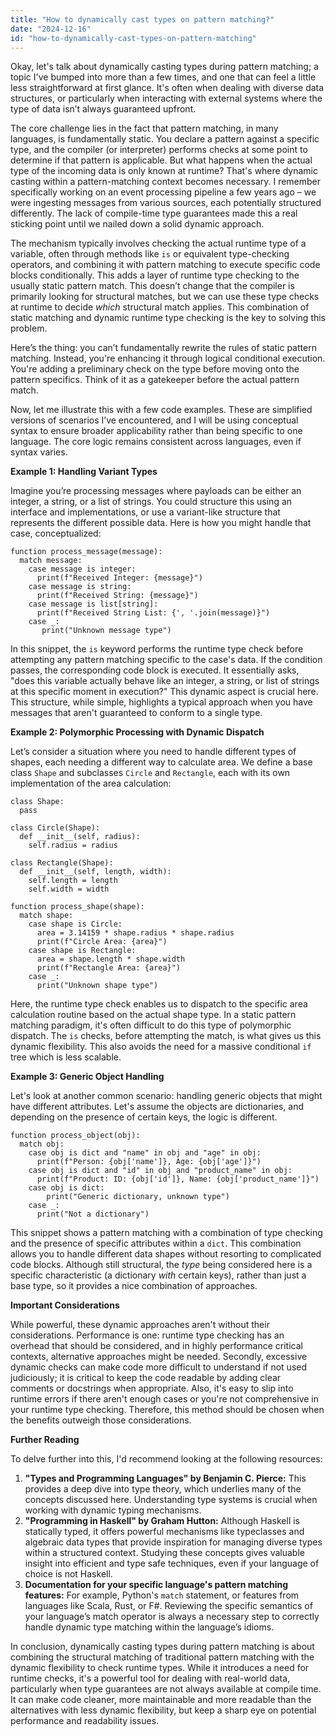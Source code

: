 ```yaml
---
title: "How to dynamically cast types on pattern matching?"
date: "2024-12-16"
id: "how-to-dynamically-cast-types-on-pattern-matching"
---
```


Okay, let's talk about dynamically casting types during pattern matching; a topic I've bumped into more than a few times, and one that can feel a little less straightforward at first glance. It's often when dealing with diverse data structures, or particularly when interacting with external systems where the type of data isn’t always guaranteed upfront.

The core challenge lies in the fact that pattern matching, in many languages, is fundamentally static. You declare a pattern against a specific type, and the compiler (or interpreter) performs checks at some point to determine if that pattern is applicable. But what happens when the actual type of the incoming data is only known at runtime? That's where dynamic casting within a pattern-matching context becomes necessary. I remember specifically working on an event processing pipeline a few years ago – we were ingesting messages from various sources, each potentially structured differently. The lack of compile-time type guarantees made this a real sticking point until we nailed down a solid dynamic approach.

The mechanism typically involves checking the actual runtime type of a variable, often through methods like `is` or equivalent type-checking operators, and combining it with pattern matching to execute specific code blocks conditionally. This adds a layer of runtime type checking to the usually static pattern match. This doesn’t change that the compiler is primarily looking for structural matches, but we can use these type checks at runtime to decide *which* structural match applies. This combination of static matching and dynamic runtime type checking is the key to solving this problem.

Here’s the thing: you can’t fundamentally rewrite the rules of static pattern matching. Instead, you're enhancing it through logical conditional execution. You're adding a preliminary check on the type before moving onto the pattern specifics. Think of it as a gatekeeper before the actual pattern match.

Now, let me illustrate this with a few code examples. These are simplified versions of scenarios I’ve encountered, and I will be using conceptual syntax to ensure broader applicability rather than being specific to one language. The core logic remains consistent across languages, even if syntax varies.

**Example 1: Handling Variant Types**

Imagine you’re processing messages where payloads can be either an integer, a string, or a list of strings. You could structure this using an interface and implementations, or use a variant-like structure that represents the different possible data. Here is how you might handle that case, conceptualized:

```
function process_message(message):
  match message:
    case message is integer:
      print(f"Received Integer: {message}")
    case message is string:
      print(f"Received String: {message}")
    case message is list[string]:
      print(f"Received String List: {', '.join(message)}")
    case _:
       print("Unknown message type")
```

In this snippet, the `is` keyword performs the runtime type check before attempting any pattern matching specific to the case's data. If the condition passes, the corresponding code block is executed. It essentially asks, "does this variable actually behave like an integer, a string, or list of strings at this specific moment in execution?" This dynamic aspect is crucial here. This structure, while simple, highlights a typical approach when you have messages that aren't guaranteed to conform to a single type.

**Example 2: Polymorphic Processing with Dynamic Dispatch**

Let’s consider a situation where you need to handle different types of shapes, each needing a different way to calculate area. We define a base class `Shape` and subclasses `Circle` and `Rectangle`, each with its own implementation of the area calculation:

```
class Shape:
  pass

class Circle(Shape):
  def __init__(self, radius):
    self.radius = radius

class Rectangle(Shape):
  def __init__(self, length, width):
    self.length = length
    self.width = width

function process_shape(shape):
  match shape:
    case shape is Circle:
      area = 3.14159 * shape.radius * shape.radius
      print(f"Circle Area: {area}")
    case shape is Rectangle:
      area = shape.length * shape.width
      print(f"Rectangle Area: {area}")
    case _:
      print("Unknown shape type")
```

Here, the runtime type check enables us to dispatch to the specific area calculation routine based on the actual shape type. In a static pattern matching paradigm, it's often difficult to do this type of polymorphic dispatch. The `is` checks, before attempting the match, is what gives us this dynamic flexibility. This also avoids the need for a massive conditional `if` tree which is less scalable.

**Example 3: Generic Object Handling**

Let's look at another common scenario: handling generic objects that might have different attributes. Let's assume the objects are dictionaries, and depending on the presence of certain keys, the logic is different.

```
function process_object(obj):
  match obj:
    case obj is dict and "name" in obj and "age" in obj:
      print(f"Person: {obj['name']}, Age: {obj['age']}")
    case obj is dict and "id" in obj and "product_name" in obj:
      print(f"Product: ID: {obj['id']}, Name: {obj['product_name']}")
    case obj is dict:
        print("Generic dictionary, unknown type")
    case _:
      print("Not a dictionary")
```

This snippet shows a pattern matching with a combination of type checking and the presence of specific attributes within a `dict`. This combination allows you to handle different data shapes without resorting to complicated code blocks. Although still structural, the *type* being considered here is a specific characteristic (a dictionary *with* certain keys), rather than just a base type, so it provides a nice combination of approaches.

**Important Considerations**

While powerful, these dynamic approaches aren't without their considerations. Performance is one: runtime type checking has an overhead that should be considered, and in highly performance critical contexts, alternative approaches might be needed. Secondly, excessive dynamic checks can make code more difficult to understand if not used judiciously; it is critical to keep the code readable by adding clear comments or docstrings when appropriate. Also, it's easy to slip into runtime errors if there aren't enough cases or you're not comprehensive in your runtime type checking. Therefore, this method should be chosen when the benefits outweigh those considerations.

**Further Reading**

To delve further into this, I'd recommend looking at the following resources:

1.  **"Types and Programming Languages" by Benjamin C. Pierce:** This provides a deep dive into type theory, which underlies many of the concepts discussed here. Understanding type systems is crucial when working with dynamic typing mechanisms.
2.  **"Programming in Haskell" by Graham Hutton:** Although Haskell is statically typed, it offers powerful mechanisms like typeclasses and algebraic data types that provide inspiration for managing diverse types within a structured context. Studying these concepts gives valuable insight into efficient and type safe techniques, even if your language of choice is not Haskell.
3.  **Documentation for your specific language's pattern matching features:** For example, Python's `match` statement, or features from languages like Scala, Rust, or F#. Reviewing the specific semantics of your language’s match operator is always a necessary step to correctly handle dynamic type matching within the language’s idioms.

In conclusion, dynamically casting types during pattern matching is about combining the structural matching of traditional pattern matching with the dynamic flexibility to check runtime types. While it introduces a need for runtime checks, it's a powerful tool for dealing with real-world data, particularly when type guarantees are not always available at compile time. It can make code cleaner, more maintainable and more readable than the alternatives with less dynamic flexibility, but keep a sharp eye on potential performance and readability issues.
